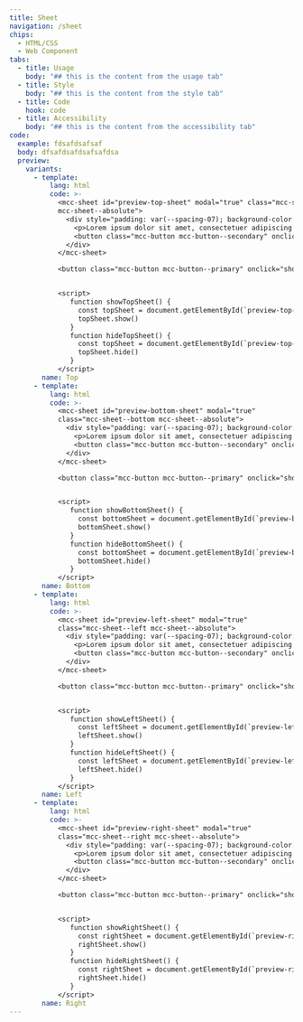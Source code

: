 ```yaml
---
title: Sheet
navigation: /sheet
chips:
  - HTML/CSS
  - Web Component
tabs:
  - title: Usage
    body: "## this is the content from the usage tab"
  - title: Style
    body: "## this is the content from the style tab"
  - title: Code
    hook: code
  - title: Accessibility
    body: "## this is the content from the accessibility tab"
code:
  example: fdsafdsafsaf
  body: dfsafdsafdsafsafdsa
  preview:
    variants:
      - template:
          lang: html
          code: >-
            <mcc-sheet id="preview-top-sheet" modal="true" class="mcc-sheet--top
            mcc-sheet--absolute">
              <div style="padding: var(--spacing-07); background-color: var(--ui-01, #fff); height: 100%;">
                <p>Lorem ipsum dolor sit amet, consectetuer adipiscing elit. Aenean commodo ligula eget dolor. Aenean massa. Cum sociis natoque penatibus et magnis dis parturient montes, nascetur ridiculus mus.Lorem ipsum dolor sit amet, consectetuer adipiscing elit. Aenean commodo ligula eget dolor. Aenean massa. Cum sociis natoque penatibus et magnis dis parturient montes, nascetur ridiculus mus..</p>
                <button class="mcc-button mcc-button--secondary" onclick="hideTopSheet()">Hide sheet</button>
              </div>
            </mcc-sheet>

            <button class="mcc-button mcc-button--primary" onclick="showTopSheet()">Show Sheet</button>


            <script>
               function showTopSheet() {
                 const topSheet = document.getElementById(`preview-top-sheet`)
                 topSheet.show()
               }
               function hideTopSheet() {
                 const topSheet = document.getElementById(`preview-top-sheet`)
                 topSheet.hide()
               }
            </script>
        name: Top
      - template:
          lang: html
          code: >-
            <mcc-sheet id="preview-bottom-sheet" modal="true"
            class="mcc-sheet--bottom mcc-sheet--absolute">
              <div style="padding: var(--spacing-07); background-color: var(--ui-01, #fff); height: 100%;">
                <p>Lorem ipsum dolor sit amet, consectetuer adipiscing elit. Aenean commodo ligula eget dolor. Aenean massa. Cum sociis natoque penatibus et magnis dis parturient montes, nascetur ridiculus mus.Lorem ipsum dolor sit amet, consectetuer adipiscing elit. Aenean commodo ligula eget dolor. Aenean massa. Cum sociis natoque penatibus et magnis dis parturient montes, nascetur ridiculus mus..</p>
                <button class="mcc-button mcc-button--secondary" onclick="hideBottomSheet()">Hide sheet</button>
              </div>
            </mcc-sheet>

            <button class="mcc-button mcc-button--primary" onclick="showBottomSheet()">Show Sheet</button>


            <script>
               function showBottomSheet() {
                 const bottomSheet = document.getElementById(`preview-bottom-sheet`)
                 bottomSheet.show()
               }
               function hideBottomSheet() {
                 const bottomSheet = document.getElementById(`preview-bottom-sheet`)
                 bottomSheet.hide()
               }
            </script>
        name: Bottom
      - template:
          lang: html
          code: >-
            <mcc-sheet id="preview-left-sheet" modal="true"
            class="mcc-sheet--left mcc-sheet--absolute">
              <div style="padding: var(--spacing-07); background-color: var(--ui-01, #fff); height: 100%;">
                <p>Lorem ipsum dolor sit amet, consectetuer adipiscing elit. Aenean commodo ligula eget dolor. Aenean massa. Cum sociis natoque penatibus et magnis dis parturient montes, nascetur ridiculus mus.Lorem ipsum dolor sit amet, consectetuer adipiscing elit. Aenean commodo ligula eget dolor. Aenean massa. Cum sociis natoque penatibus et magnis dis parturient montes, nascetur ridiculus mus..</p>
                <button class="mcc-button mcc-button--secondary" onclick="hideLeftSheet()">Hide sheet</button>
              </div>
            </mcc-sheet>

            <button class="mcc-button mcc-button--primary" onclick="showLeftSheet()">Show Sheet</button>


            <script>
               function showLeftSheet() {
                 const leftSheet = document.getElementById(`preview-left-sheet`)
                 leftSheet.show()
               }
               function hideLeftSheet() {
                 const leftSheet = document.getElementById(`preview-left-sheet`)
                 leftSheet.hide()
               }
            </script>
        name: Left
      - template:
          lang: html
          code: >-
            <mcc-sheet id="preview-right-sheet" modal="true"
            class="mcc-sheet--right mcc-sheet--absolute">
              <div style="padding: var(--spacing-07); background-color: var(--ui-01, #fff); height: 100%;">
                <p>Lorem ipsum dolor sit amet, consectetuer adipiscing elit. Aenean commodo ligula eget dolor. Aenean massa. Cum sociis natoque penatibus et magnis dis parturient montes, nascetur ridiculus mus.Lorem ipsum dolor sit amet, consectetuer adipiscing elit. Aenean commodo ligula eget dolor. Aenean massa. Cum sociis natoque penatibus et magnis dis parturient montes, nascetur ridiculus mus..</p>
                <button class="mcc-button mcc-button--secondary" onclick="hideRightSheet()">Hide sheet</button>
              </div>
            </mcc-sheet>

            <button class="mcc-button mcc-button--primary" onclick="showRightSheet()">Show Sheet</button>


            <script>
               function showRightSheet() {
                 const rightSheet = document.getElementById(`preview-right-sheet`)
                 rightSheet.show()
               }
               function hideRightSheet() {
                 const rightSheet = document.getElementById(`preview-right-sheet`)
                 rightSheet.hide()
               }
            </script>
        name: Right
---
```

